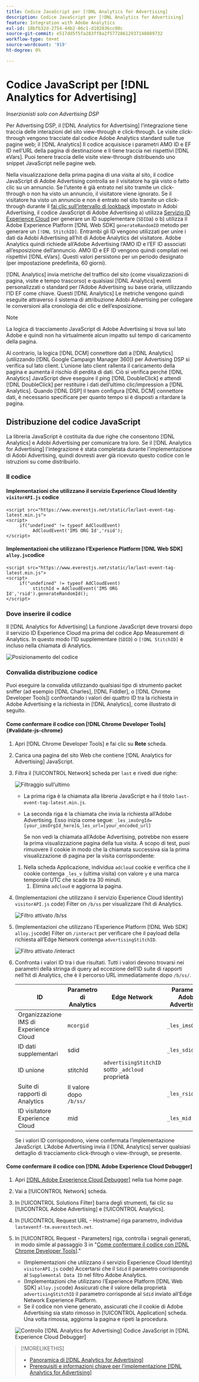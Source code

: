 ```yaml
---
title: Codice JavaScript per [!DNL Analytics for Advertising]
description: Codice JavaScript per [!DNL Analytics for Advertising]
feature: Integration with Adobe Analytics
exl-id: 18bfb32d-2754-44b2-86c1-d102836cc08c
source-git-commit: e517dd5f5fa283ff8a2f57728612937148889732
workflow-type: tm+mt
source-wordcount: '919'
ht-degree: 0%

---
```


# Codice JavaScript per [!DNL Analytics for Advertising]

*Inserzionisti solo con Advertising DSP*

Per Advertising DSP, il [!DNL Analytics for Advertising] l’integrazione tiene traccia delle interazioni del sito view-through e click-through. Le visite click-through vengono tracciate dal codice Adobe Analytics standard sulle tue pagine web; il [!DNL Analytics] Il codice acquisisce i parametri AMO ID e EF ID nell’URL della pagina di destinazione e li tiene traccia nei rispettivi [!DNL eVars]. Puoi tenere traccia delle visite view-through distribuendo uno snippet JavaScript nelle pagine web.

Nella visualizzazione della prima pagina di una visita al sito, il codice JavaScript di Adobe Advertising controlla se il visitatore ha già visto o fatto clic su un annuncio. Se l’utente è già entrato nel sito tramite un click-through o non ha visto un annuncio, il visitatore viene ignorato. Se il visitatore ha visto un annuncio e non è entrato nel sito tramite un click-through durante il [fai clic sull’intervallo di lookback](/help/integrations/analytics/prerequisites.md#lookback-a4adc) impostato in Adobi Advertising, il codice JavaScript di Adobe Advertising a) utilizza [Servizio ID Experience Cloud](https://experienceleague.adobe.com/docs/id-service/using/home.html) per generare un ID supplementare (`SDID`a) o b) utilizza il Adobe Experience Platform [!DNL Web SDK] `generateRandomID` metodo per generare un `[!DNL StitchID]`. Entrambi gli ID vengono utilizzati per unire i dati da Adobi Advertising all’hit di Adobe Analytics del visitatore. Adobe Analytics quindi richiede all’Adobe Advertising l’AMO ID e l’EF ID associati all’esposizione dell’annuncio. AMO ID e EF ID vengono quindi compilati nei rispettivi [!DNL eVars]. Questi valori persistono per un periodo designato (per impostazione predefinita, 60 giorni).

[!DNL Analytics] invia metriche del traffico del sito (come visualizzazioni di pagina, visite e tempo trascorso) e qualsiasi [!DNL Analytics] eventi personalizzati o standard per l’Adobe Advertising su base oraria, utilizzando l’ID EF come chiave. Questi [!DNL Analytics] Le metriche vengono quindi eseguite attraverso il sistema di attribuzione Adobi Advertising per collegare le conversioni alla cronologia dei clic e dell’esposizione.

>[!NOTE]
>
>La logica di tracciamento JavaScript di Adobe Advertising si trova sul lato Adobe e quindi non ha virtualmente alcun impatto sul tempo di caricamento della pagina.
>
>Al contrario, la logica [!DNL DCM] connettore dati a [!DNL Analytics] (utilizzando [!DNL Google Campaign Manager 360]) per Advertising DSP si verifica sul lato client. L’unione lato client rallenta il caricamento della pagina e aumenta il rischio di perdita di dati. Ciò si verifica perché [!DNL Analytics] JavaScript deve eseguire il ping [!DNL DoubleClick] e attendi [!DNL DoubleClick] per restituire i dati dell’ultimo clic/impression a [!DNL Analytics]. Quando [!DNL DSP] il team configura [!DNL DCM] connettore dati, è necessario specificare per quanto tempo si è disposti a ritardare la pagina.

## Distribuzione del codice JavaScript

La libreria JavaScript è costituita da due righe che consentono [!DNL Analytics] e Adobi Advertising per comunicare tra loro. Se il [!DNL Analytics for Advertising] l&#39;integrazione è stata completata durante l&#39;implementazione di Adobi Advertising, quindi dovresti aver già ricevuto questo codice con le istruzioni su come distribuirlo.

### Il codice

#### Implementazioni che utilizzano il servizio Experience Cloud Identity `visitorAPI.js` codice

```
<script src="https://www.everestjs.net/static/le/last-event-tag-latest.min.js">
<script>
     if("undefined" != typeof AdCloudEvent) 
          AdCloudEvent('IMS ORG Id','rsid');
</script>
```

#### Implementazioni che utilizzano l’Experience Platform [!DNL Web SDK] `alloy.js`codice

```
<script src="https://www.everestjs.net/static/le/last-event-tag-latest.min.js">
<script>
     if("undefined" != typeof AdCloudEvent) 
          stitchId = AdCloudEvent('IMS ORG Id','rsid').generateRandomId();
</script>
```

### Dove inserire il codice

Il [!DNL Analytics for Advertising] La funzione JavaScript deve trovarsi dopo il servizio ID Experience Cloud ma prima del codice App Measurement di Analytics. In questo modo l’ID supplementare (`SDID`) o `[!DNL StitchID]` è incluso nella chiamata di Analytics.

![Posizionamento del codice](/help/integrations/assets/a4adc-code-placement.png)

### Convalida distribuzione codice

Puoi eseguire la convalida utilizzando qualsiasi tipo di strumento packet sniffer (ad esempio [!DNL Charles], [!DNL Fiddler], o [!DNL Chrome Developer Tools]) confrontando i valori dei quattro ID tra la richiesta in Adobe Advertising e la richiesta in [!DNL Analytics], come illustrato di seguito.

#### Come confermare il codice con [!DNL Chrome Developer Tools] {#validate-js-chrome}

1. Apri [!DNL Chrome Developer Tools] e fai clic su **Rete** scheda.

1. Carica una pagina del sito Web che contiene [!DNL Analytics for Advertising] JavaScript.

1. Filtra il [!UICONTROL Network] scheda per `last` e rivedi due righe:

   ![Filtraggio sull’ultimo](/help/integrations/assets/a4adc-code-validation-filter-last.png)

   * La prima riga è la chiamata alla libreria JavaScript e ha il titolo `last-event-tag-latest.min.js`.
   * La seconda riga è la chiamata che invia la richiesta all’Adobe Advertising. Esso inizia come segue: `_les_imsOrgId=[your_imsOrgId_here]&_les_url=[your_encoded_url]`

     Se non vedi la chiamata all’Adobe Advertising, potrebbe non essere la prima visualizzazione pagina della tua visita. A scopo di test, puoi rimuovere il cookie in modo che la chiamata successiva sia la prima visualizzazione di pagina per la visita corrispondente:

   1. Nella scheda Applicazione, individua `adcloud` cookie e verifica che il cookie contenga `_les_v` (ultima visita) con valore `y` e una marca temporale UTC che scade tra 30 minuti.
      1. Elimina `adcloud` e aggiorna la pagina.

1. (Implementazioni che utilizzano il servizio Experience Cloud Identity) `visitorAPI.js` code) Filter on `/b/ss` per visualizzare l’hit di Analytics.

   ![Filtro attivato `/b/ss`](/help/integrations/assets/a4adc-code-validation-filter-bss.png)

1. (Implementazioni che utilizzano l’Experience Platform [!DNL Web SDK] `alloy.js`code) Filter on `/interact` per verificare che il payload della richiesta all’Edge Network contenga `advertisingStitchID`.

   ![Filtro attivato `/interact`](/help/integrations/assets/a4adc-code-validation-filter-interact.png)

1. Confronta i valori ID tra i due risultati. Tutti i valori devono trovarsi nei parametri della stringa di query ad eccezione dell’ID suite di rapporti nell’hit di Analytics, che è il percorso URL immediatamente dopo `/b/ss/`.

   | ID | Parametro di Analytics | Edge Network | Parametro Adobi Advertising |
   | --- | --- | --- | --- |
   | Organizzazione IMS di Experience Cloud | `mcorgid` |  | `_les_imsOrgid` |
   | ID dati supplementari | sdid |  | `_les_sdid` |
   | ID unione | stitchId | `advertisingStitchID` sotto `_adcloud` proprietà |  |
   | Suite di rapporti di Analytics | Il valore dopo `/b/ss/` | | `_les_rsid` |
   | ID visitatore Experience Cloud | mid |  | `_les_mid` |

   Se i valori ID corrispondono, viene confermata l’implementazione JavaScript. L’Adobe Advertising invia il [!DNL Analytics] server qualsiasi dettaglio di tracciamento click-through o view-through, se presente.

#### Come confermare il codice con [!DNL Adobe Experience Cloud Debugger]

1. Apri [[!DNL Adobe Experience Cloud Debugger]](https://experienceleague.adobe.com/docs/debugger/using-v2/summary.html) nella tua home page.
1. Vai a [!UICONTROL Network] scheda.
1. In [!UICONTROL Solutions Filter] barra degli strumenti, fai clic su [!UICONTROL Adobe Advertising] e [!UICONTROL Analytics].
1. In [!UICONTROL Request URL - Hostname] riga parametro, individua `lasteventf-tm.everesttech.net`.
1. In [!UICONTROL Request - Parameters] riga, controlla i segnali generati, in modo simile al passaggio 3 in &quot;[Come confermare il codice con [!DNL Chrome Developer Tools]](#validate-js-chrome).&quot;
   * (Implementazioni che utilizzano il servizio Experience Cloud Identity) `visitorAPI.js` code) Accertarsi che il `Sdid` il parametro corrisponde al `Supplemental Data ID` nel filtro Adobe Analytics.
   * (Implementazioni che utilizzano l’Experience Platform [!DNL Web SDK] `alloy.js`code) Assicurati che il valore della proprietà `advertisingStitchID` il parametro corrisponde al `Sdid` inviato all’Edge Network Experience Platform.
   * Se il codice non viene generato, assicurati che il cookie di Adobe Advertising sia stato rimosso in [!UICONTROL Application] scheda. Una volta rimossa, aggiorna la pagina e ripeti la procedura.

   ![Controllo [!DNL Analytics for Advertising] Codice JavaScript in [!DNL Experience Cloud Debugger]](/help/integrations/assets/a4adc-js-audit-debugger.png)

>[!MORELIKETHIS]
>
>* [Panoramica di [!DNL Analytics for Advertising]](overview.md)
>* [Prerequisiti e informazioni chiave per l’implementazione [!DNL Analytics for Advertising]](prerequisites.md)
